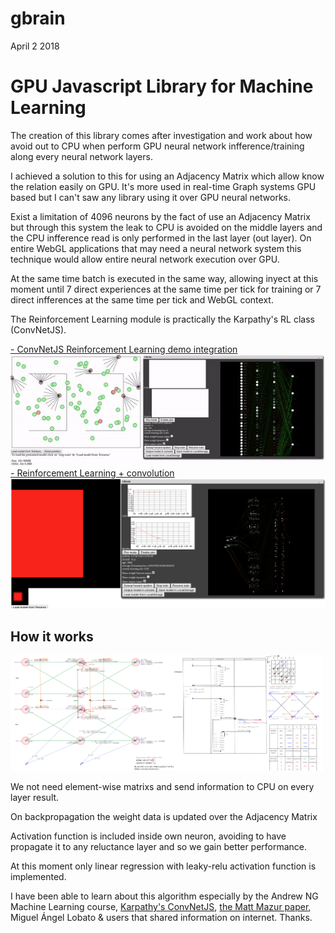 gbrain
============
April 2 2018
<h1>GPU Javascript Library for Machine Learning</h1>

<p>The creation of this library comes after investigation and work about how avoid out to CPU when perform GPU neural network infference/training along every neural network layers.</p>
<p>I achieved a solution to this for using an Adjacency Matrix which allow know the relation easily on GPU. It's more used in real-time Graph systems GPU based but I can't saw any library using it over GPU neural networks.</p>
<p>Exist a limitation of 4096 neurons by the fact of use an Adjacency Matrix but through this system the leak to CPU is avoided on the middle layers and the CPU infference read is only performed in the last layer (out layer). On entire WebGL applications that may need a neural network system this technique would allow entire neural network execution over GPU.</p>   
<p>At the same time batch is executed in the same way, allowing inyect at this moment until 7 direct experiences at the same time per tick for training or 7 direct infferences at the same time per tick and WebGL context.</p>
<p>The Reinforcement Learning module is practically the Karpathy's RL class (ConvNetJS). </p>
<p>
<a href="http://stormcolour.appspot.com/gbrain/demos/linear-regression-RL/">- ConvNetJS Reinforcement Learning demo integration</a><br />
<a href="http://stormcolour.appspot.com/gbrain/demos/linear-regression-RL/"><img src="demos/linear-regression-RL/capture.jpg" /></a><br />
<a href="http://stormcolour.appspot.com/gbrain/demos/linear-regression-RL-convolution/">- Reinforcement Learning + convolution</a><br />
<a href="http://stormcolour.appspot.com/gbrain/demos/linear-regression-RL-convolution/"><img src="demos/linear-regression-RL-convolution/capture.png" /></a>
</p>
<h2>How it works</h2>
<a href="demos/_RESOURCES/gbrain.jpg"><img src="demos/_RESOURCES/gbrain.jpg" style="width:500px"/></a> 
<p>We not need element-wise matrixs and send information to CPU on every layer result.</p>
<p>On backpropagation the weight data is updated over the Adjacency Matrix</p>
<p>Activation function is included inside own neuron, avoiding to have propagate it to any reluctance layer and so we gain better performance.</p>
<p>At this moment only linear regression with leaky-relu activation function is implemented.</p>
<p>I have been able to learn about this algorithm especially by the Andrew NG Machine Learning course, <a href="https://github.com/karpathy/convnetjs">Karpathy's ConvNetJS</a>, <a href="https://mattmazur.com/2015/03/17/a-step-by-step-backpropagation-example/">the Matt Mazur paper</a>, Miguel Ángel Lobato & users that shared information on internet. Thanks.</p>